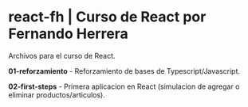 # react-fh | Curso de React por Fernando Herrera

Archivos para el curso de React.

**01-reforzamiento** - Reforzamiento de bases de Typescript/Javascript.

**02-first-steps** - Primera aplicacion en React (simulacion de agregar o eliminar productos/articulos).
